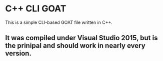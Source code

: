 # C++ CLI GOAT
This is a simple CLI-based GOAT file written in C++.
## It was compiled under Visual Studio 2015, but is the prinipal and should work in nearly every version.
